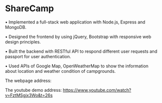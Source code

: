 # ShareCamp

•	Implemented a full-stack web application with Node.js, Express and MongoDB.

•	Designed the frontend by using jQuery, Bootstrap with responsive web design principles.

•	Built the backend with RESTful API to respond different user requests and passport for user authentication.

•	Used APIs of Google Map, OpenWeatherMap to show the information about location and weather condition of campgrounds.




The webpage address: 

The youtube demo address: https://www.youtube.com/watch?v=FztMSgjx3Wo&t=26s
